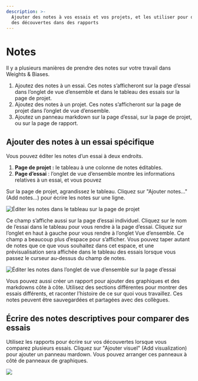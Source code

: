 ```yaml
---
description: >-
  Ajouter des notes à vos essais et vos projets, et les utiliser pour décrire
  des découvertes dans des rapports
---
```


# Notes

Il y a plusieurs manières de prendre des notes sur votre travail dans Weights & Biases.

1. Ajoutez des notes à un essai. Ces notes s’afficheront sur la page d’essai dans l’onglet de vue d’ensemble et dans le tableau des essais sur la page de projet.
2. Ajoutez des notes à un projet. Ces notes s’afficheront sur la page de projet dans l’onglet de vue d’ensemble.
3. Ajoutez un panneau markdown sur la page d’essai, sur la page de projet, ou sur la page de rapport.

## Ajouter des notes à un essai spécifique

Vous pouvez éditer les notes d’un essai à deux endroits.

1.  **Page de projet :** le tableau à une colonne de notes éditables.
2. **Page d’essai** : l’onglet de vue d’ensemble montre les informations relatives à un essai, et vous pouvez 

Sur la page de projet, agrandissez le tableau. Cliquez sur "Ajouter notes…" \(Add notes…\) pour écrire les notes sur une ligne.

![&#xC9;diter les notes dans le tableau sur la page de projet](https://downloads.intercomcdn.com/i/o/148296355/34114b47362b0378e233a440/2019-09-13+08.05.17.gif)

 Ce champ s’affiche aussi sur la page d’essai individuel. Cliquez sur le nom de l’essai dans le tableau pour vous rendre à la page d’essai. Cliquez sur l’onglet en haut à gauche pour vous rendre à l’onglet Vue d’ensemble. Ce champ a beaucoup plus d’espace pour s’afficher. Vous pouvez taper autant de notes que ce que vous souhaitez dans cet espace, et une prévisualisation sera affichée dans le tableau des essais lorsque vous passez le curseur au-dessus du champ de notes.

![&#xC9;diter les notes dans l&#x2019;onglet de vue d&#x2019;ensemble sur la page d&#x2019;essai](https://downloads.intercomcdn.com/i/o/148297196/afdb48d2fb59aaa0c90c3aed/2019-09-13+08.06.45.gif)

Vous pouvez aussi créer un rapport pour ajouter des graphiques et des markdowns côte à côte. Utilisez des sections différentes pour montrer des essais différents, et raconter l’histoire de ce sur quoi vous travaillez. Ces notes peuvent être sauvegardées et partagées avec des collègues.

## Écrire des notes descriptives pour comparer des essais

Utilisez les rapports pour écrire sur vos découvertes lorsque vous comparez plusieurs essais. Cliquez sur "Ajouter visuel" \(Add visualization\) pour ajouter un panneau mardown. Vous pouvez arranger ces panneaux à côté de panneaux de graphiques.

![](https://downloads.intercomcdn.com/i/o/148297552/64e5baa86a48927158d17456/2019-09-13+08.08.31.gif)

